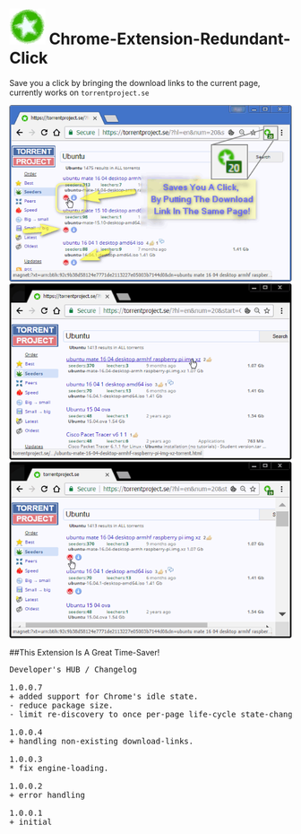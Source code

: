 <h1><img src="resources/icon.png" height="64" width="64"/> Chrome-Extension-Redundant-Click</h1>

Save you a click by bringing the download links to the current page,
currently works on <code>torrentproject.se</code>

<img src="resources/screenshot_1.png"/>
<img src="resources/screenshot_2.png"/>
<img src="resources/screenshot_3.png"/>

##This Extension Is A Great Time-Saver!

<pre>
Developer's HUB / Changelog

1.0.0.7
+ added support for Chrome's idle state.
- reduce package size.
- limit re-discovery to once per-page life-cycle state-change (load/ready).

1.0.0.4
+ handling non-existing download-links.

1.0.0.3
* fix engine-loading.

1.0.0.2
+ error handling

1.0.0.1
+ initial
</pre>

<!-- <a href="https://paypal.me/e1adkarak0"><img src="https://www.paypalobjects.com/webstatic/mktg/Logo/pp-logo-100px.png" alt="PayPal Donation"></a> -->